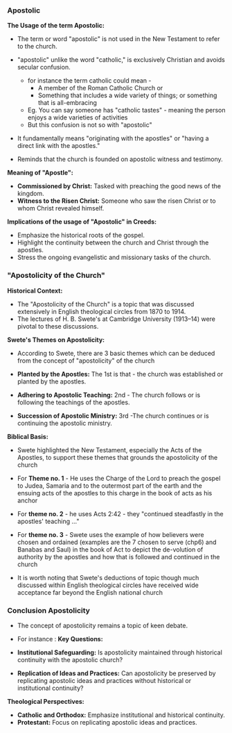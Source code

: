 ###  Apostolic

**The Usage of the term Apostolic:**
- The term or word "apostolic" is not used in the New Testament to refer to the church.
- "apostolic" unlike the word "catholic," is exclusively Christian and avoids secular confusion.
    * for instance the term catholic could mean - 
        - A member of the Roman Catholic Church or
        - Something that includes a wide variety of things; or something that is all-embracing
    * Eg. You can say someone has "catholic tastes" - meaning the person enjoys a wide varieties of activities
    * But this confusion is not so with "apostolic"

- It fundamentally means "originating with the apostles" or "having a direct link with the apostles."
- Reminds that the church is founded on apostolic witness and testimony.

**Meaning of "Apostle":**
- **Commissioned by Christ:** Tasked with preaching the good news of the kingdom.
- **Witness to the Risen Christ:** Someone who saw the risen Christ or to whom Christ revealed himself.

**Implications of the usage of "Apostolic" in Creeds:**
- Emphasize the historical roots of the gospel.
- Highlight the continuity between the church and Christ through the apostles.
- Stress the ongoing evangelistic and missionary tasks of the church.


### "Apostolicity of the Church"

**Historical Context:**
- The "Apostolicity of the Church" is a topic that was discussed extensively in English theological circles from 1870 to 1914.
- The lectures of H. B. Swete's at Cambridge University (1913–14) were pivotal to these discussions.

**Swete's Themes on Apostolicity:**
- According to Swete, there are 3 basic themes which can be deduced from the concept of "apostolicity" of the church

- **Planted by the Apostles:** The 1st is that - the church was established or planted by the apostles.
- **Adhering to Apostolic Teaching:** 2nd - The church follows or is following the teachings of the apostles.
- **Succession of Apostolic Ministry:** 3rd -The church continues or is continuing the apostolic ministry.

**Biblical Basis:**
- Swete highlighted the New Testament, especially the Acts of the Apostles, to support these themes that grounds the apostolicity of the church

- For **Theme no. 1** - He uses the Charge of the Lord to preach the gospel to Judea, Samaria and to the outermost part of the earth and the ensuing acts of the apostles to this charge in the book of acts as his anchor
- For **theme no. 2** - he uses Acts 2:42 - they "continued steadfastly in the apostles' teaching ..."
- For **theme no. 3** - Swete uses the example of how believers were chosen and ordained (examples are the 7 chosen to serve (chp6) and Banabas and Saul) in the book of Act to depict the de-volution of authority by the apostles and how that is followed and continued in the church


- It is worth noting that Swete's deductions of topic though much discussed within English theological circles have received wide acceptance far beyond the English national church


### Conclusion Apostolicity

- The concept of apostolicity remains a topic of keen debate.

- For instance :
**Key Questions:**
- **Institutional Safeguarding:** Is apostolicity maintained through historical continuity with the apostolic church?
- **Replication of Ideas and Practices:** Can apostolicity be preserved by replicating apostolic ideas and practices without historical or institutional continuity?

**Theological Perspectives:**
- **Catholic and Orthodox:** Emphasize institutional and historical continuity.
- **Protestant:** Focus on replicating apostolic ideas and practices.


